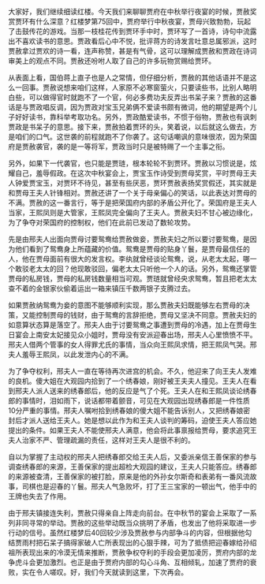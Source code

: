 
大家好，我们继续细读红楼。今天我们来聊聊贾府在中秋举行夜宴的时候，贾赦奖赏贾环有什么深意？红楼梦第75回中，贾府举行中秋夜宴，贾母兴致勃勃，玩起了击鼓传花的游戏。当那一枝桂花传到贾环手中时，贾环写了一首诗，诗句中流露出不喜欢读书的意思。贾政看后心中不悦，批评蒋方的诗发言吐意总属邪派，这时贾赦拿过贾欢的诗一看，连声称赞，甚是有气骨，这可以理解成贾赦和贾政在诗词审美上的观点不同。贾赦还吩咐人取了自己的许多玩物赏赐给贾环。

从表面上看，国伯蒋上直子也是人之常情，但仔细分析，贾赦的其他话语并不是这么一回事。贾赦说想来咱们这样，人家原不必寒窗萤火，只要读些书，比别人略明白些，可以做得官时就跑不了一个官，何必多费功夫反弄出书呆子来？贾赦的这番话是与贾政唱反调，因为贾政对宝玉兄弟俩不爱读书颇有微词，他的期望是两个儿子好好读书，靠科举考取功名。另外，贾政酷爱读书，不惯于俗物，贾赦也有讽刺贾政是书呆子的意思。接下来，贾赦拍着贾环的头，笑着说，以后就这么做去，方是咱们的口气。这世袭的前程就跑不了你袭了。这句话嘲讽的意味很浓，因为荣国府是贾赦袭官，袭的是一等将军，贾政当时只是被特赐了一个主事之衔。

另外，如果下一代袭官，也只能是贾琏，根本轮轮不到贾环。贾赦以习惯说是，炫耀自己，羞辱假政。在这次中秋宴会上，贾宝玉作诗受到贾母奖赏，平时贾母王夫人钟爱贾宝玉，对贾环不待见，甚至有些厌恶，贾环贾赦表扬奖赏假还，其实就是和贾母王夫人针锋相对。贾赦还讲了一个关于母亲偏心的笑话，以此表达对贾母的不满。贾赦的这一番言行，等于是把荣国府内部的矛盾公开化了。荣国府是王夫人当家，王熙凤则是大管家，王熙凤完全偏向了王夫人。贾赦夫妇不甘心被边缘化，为了争夺对荣国府的控制权，他们在此前已发动了数轮攻势。

先是由邢夫人出面向贾母讨要鸳鸯给贾赦做妾，贾赦夫妇之所以要讨要鸳鸯，是因为他们看到了鸳鸯身上所蕴藏的价值。鸳鸯是贾母的贴身丫鬟，是贾母最信任的人，他在贾母面前有很大的发言权。李纨就曾经谈论鸳鸯，说，从老太太起，哪一个敢驳老太太的回？他现敢驳回，偏老太太只听他一个人的话。另外，鸳鸯还掌管贾母的私房钱，贾母的私房钱数量相当可观。贾琏就曾经央求鸳鸯，暂且把老太太查不着的金银家伙偷着运出一箱来镇压千数两银子支腾过去。

如果贾赦纳鸳鸯为妾的意图不能够顺利实现，那么贾赦夫妇既能够左右贾母的决策，又能控制贾母的钱财，由于鸳鸯的言辞拒绝，贾母又坚决不同意。贾赦夫妇的如意算状态算是落空了。邢夫人由于讨要鸳鸯之事遭到贾母的冷遇，加上在贾母生日宴会上南安太妃接见众小姐时，贾母没有安派迎春出场，邢夫人心里愤愤不平。邢夫人借两个管事的女人得罪尤氏的事情，当众向王熙凤求情，把王熙凤气哭。邢夫人羞辱王熙凤，以此发泄内心的不满。

为了争夺权利，邢夫人一直在等待再次进宫的机会。不久，他迎来了向王夫人发难的良机。傻大姐在大观园内拾到了一个绣春娘，刚好被王夫夫人撞见。王夫人在看到邢夫人派人送来的绣春郎后，他的反应是气了个死。王夫人在和王熙凤谈论绣春郎的事情时，泪如雨下，说话都带着颤音，可见在大观园出现绣春郎是一件性质10分严重的事情。邢夫人嘱咐拾到绣春娘的傻大姐不能告诉别人，又把绣春娘密封后才派人送给王夫人。她是想以此作为和王夫人谈判的筹码，迫使王夫人答应她提出的条件。如果王夫人不能使邢夫人满意，他会将此事禀报给贾母，要求追究王夫人治家不严、管理疏漏的责任，这样对王夫人是很不利的。

自以为掌握了主动权的邢夫人把绣春郎交给王夫人后，又委派亲信王善保家的参与调查绣春郎的来源，王善保家的提出超检大观园的建议，王夫人只能答应。绣春郎的来源被查清，王善保家的被打脸，原来是他的外孙女尔斯奇和表弟有一番风流故事，司棋也是迎春的丫鬟。邢夫人气急败坏，打了王三宝家的一顿出气，他手中的王牌也失去了作用。

由于邢夫镇接连失利，贾赦只得亲自上阵走向前台。在中秋节的宴会上采取了一系列非同寻常的举动。贾赦的这些举动既当众挑明了矛盾，也发出了他将采取进一步行动的信号。虽然红楼梦后40回较少涉及贾赦参与内部争斗的内容，但根据他勾结贾雨村把石呆子搞得家破人亡所表现出的心狠手辣，可为了抵债把迎春嫁给孙绍祖所表现出来的冷漠无情来推断，贾赦争权夺利的手段会更加凌厉，贾府内部的龙争虎斗会更加激烈。也正是由于贾府内部的勾心斗角、互相倾轧，加速了贾府的衰败，实在令人嗟叹。好，我们今天就读到这里，下次再会。


